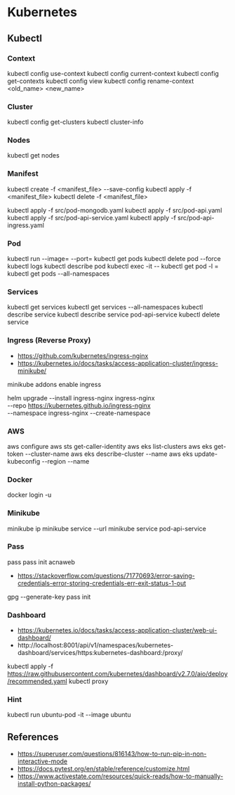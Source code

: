 # Kubernetes

## Kubectl

### Context 

kubectl config use-context <name>
kubectl config current-context
kubectl config get-contexts
kubectl config view
kubectl config rename-context <old_name> <new_name>

### Cluster

kubectl config get-clusters
kubectl cluster-info

### Nodes

kubectl get nodes

### Manifest

kubectl create -f <manifest_file> --save-config
kubectl apply -f <manifest_file>
kubectl delete -f <manifest_file>

kubectl apply -f src/pod-mongodb.yaml
kubectl apply -f src/pod-api.yaml
kubectl apply -f src/pod-api-service.yaml
kubectl apply -f src/pod-api-ingress.yaml

### Pod

kubectl run <pod> --image=<image> --port=<port>
kubectl get pods
kubectl delete pod <pod> --force
kubectl logs <pod>
kubectl describe pod <pod>
kubectl exec -it <pod> -- <command>
kubectl get pod -l <key>=<value>
kubectl get pods --all-namespaces

### Services

kubectl get services
kubectl get services --all-namespaces
kubectl describe service <service>
kubectl describe service pod-api-service
kubectl delete service 

### Ingress (Reverse Proxy)


- https://github.com/kubernetes/ingress-nginx
- https://kubernetes.io/docs/tasks/access-application-cluster/ingress-minikube/


minikube addons enable ingress

helm upgrade --install ingress-nginx ingress-nginx \
  --repo https://kubernetes.github.io/ingress-nginx \
  --namespace ingress-nginx --create-namespace

### AWS

aws configure
aws sts get-caller-identity
aws eks list-clusters
aws eks get-token --cluster-name <cluster>
aws eks describe-cluster --name <cluster>
aws eks update-kubeconfig --region <region> --name <cluster>

### Docker

docker login -u <user> 

### Minikube

minikube ip
minikube service <service> --url
minikube service pod-api-service

### Pass

pass
pass init acnaweb

- https://stackoverflow.com/questions/71770693/error-saving-credentials-error-storing-credentials-err-exit-status-1-out

gpg --generate-key
pass init <generated gpg-id public key>


### Dashboard

- https://kubernetes.io/docs/tasks/access-application-cluster/web-ui-dashboard/
- http://localhost:8001/api/v1/namespaces/kubernetes-dashboard/services/https:kubernetes-dashboard:/proxy/


kubectl apply -f https://raw.githubusercontent.com/kubernetes/dashboard/v2.7.0/aio/deploy/recommended.yaml
kubectl proxy

### Hint

kubectl run ubuntu-pod -it --image ubuntu

## References

- https://superuser.com/questions/816143/how-to-run-pip-in-non-interactive-mode
- https://docs.pytest.org/en/stable/reference/customize.html
- https://www.activestate.com/resources/quick-reads/how-to-manually-install-python-packages/

